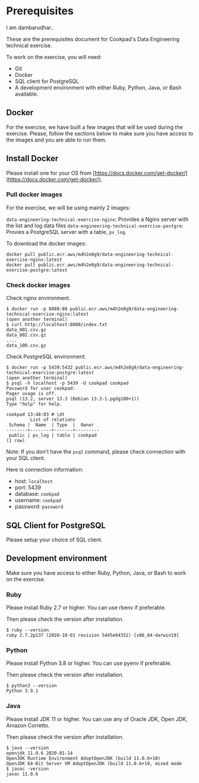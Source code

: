 # Prerequisites

I am dambarudhar..

These are the prerequisites document for Cookpad's Data Engineering technical exercise.

To work on the exercise, you will need:
- Git 
- Docker 
- SQL client for PostgreSQL
- A development environment with either Ruby, Python, Java, or Bash available.

## Docker

For the exercise, we have built a few images that will be used during the exercise. Please, follow the sections below to make sure you have access to the images and you are able to run them.

## Install Docker

Please install one for your OS from [https://docs.docker.com/get-docker/](https://docs.docker.com/get-docker/).

### Pull docker images

For the exercise, we will be using mainly 2 images:

`data-engineering-technical-exercise-nginx`: Provides a Nginx server with the list and log data files
`data-engineering-technical-exercise-postgre`: Provies a PostgreSQL server with a table, `pv_log`.

To download the docker images:

```
docker pull public.ecr.aws/m4h2e8g9/data-engineering-technical-exercise-nginx:latest
docker pull public.ecr.aws/m4h2e8g9/data-engineering-technical-exercise-postgre:latest
```

### Check docker images

Check nginx environment.

```
$ docker run -p 8080:80 public.ecr.aws/m4h2e8g9/data-engineering-technical-exercise-nginx:latest
(open another terminal)
$ curl http://localhost:8080/index.txt
data_001.csv.gz
data_002.csv.gz
....
data_100.csv.gz
```

Check PostgreSQL environment.

```
$ docker run -p 5439:5432 public.ecr.aws/m4h2e8g9/data-engineering-technical-exercise-postgre:latest
(open another terminal)
$ psql -h localhost -p 5439 -U cookpad cookpad
Password for user cookpad:
Pager usage is off.
psql (13.2, server 13.3 (Debian 13.3-1.pgdg100+1))
Type "help" for help.

cookpad 13:48:03 # \dt
         List of relations
 Schema |  Name  | Type  |  Owner
--------+--------+-------+---------
 public | pv_log | table | cookpad
(1 row)
```

Note: If you don't have the `psql` command, please check connection with your SQL client.

Here is connection information:

- host: `localhost`
- port: 5439
- database: `cookpad`
- username: `cookpad`
- password: `password`

## SQL Client for PostgreSQL

Please setup your choice of SQL client.

## Development environment

Make sure you have access to either Ruby, Python, Java, or Bash to work on the exercise.

### Ruby

Please install Ruby 2.7 or higher. You can use rbenv if preferable.

Then please check the version after installation.
```
$ ruby --version
ruby 2.7.2p137 (2020-10-01 revision 5445e04352) [x86_64-darwin19]
```

### Python

Please install Python 3.8 or higher. You can use pyenv if preferable.

Then please check the version after installation.
```
$ python3 --version
Python 3.9.1
```

### Java

Please install JDK 11 or higher. You can use any of Oracle JDK, Open JDK, Amazon Corretto.

Then please check the version after installation.

```
$ java --version
openjdk 11.0.6 2020-01-14
OpenJDK Runtime Environment AdoptOpenJDK (build 11.0.6+10)
OpenJDK 64-Bit Server VM AdoptOpenJDK (build 11.0.6+10, mixed mode
$ javac -version
javac 11.0.6
```
